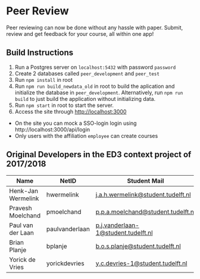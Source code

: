 # Peer Review #
Peer reviewing can now be done without any hassle with paper. Submit, review and get feedback for your course, all within one app! 

## Build Instructions
1. Run a Postgres server on `localhost:5432` with password `password`
2. Create 2 databases called `peer_development` and `peer_test`
3. Run `npm install` in root
4. Run `npm run build_newdata_old` in root to build the aplication and initialize the database in `peer_development`. Alternatively, run `npm run build` to just build the application without initializing data.
4. Run `npm start` in root to start the server.
5. Access the site through [http://localhost:3000](http://localhost:3000)

- On the site you can mock a SSO-login login using http://localhost:3000/api/login
- Only users with the affiliation `employee` can create courses

## Original Developers in the ED3 context project of 2017/2018
| Name               | NetID          | Student Mail                        |
|--------------------|----------------|-------------------------------------|
| Henk-Jan Wermelink | hwermelink     | j.a.h.wermelink@student.tudelft.nl  |
| Pravesh Moelchand  | pmoelchand     | p.p.a.moelchand@student.tudelft.nl  |
| Paul van der Laan  | paulvanderlaan | p.j.vanderlaan-1@student.tudelft.nl |
| Brian Planje       | bplanje        | b.o.s.planje@student.tudelft.nl     |
| Yorick de Vries    | yorickdevries  | y.c.devries-1@student.tudelft.nl    |
